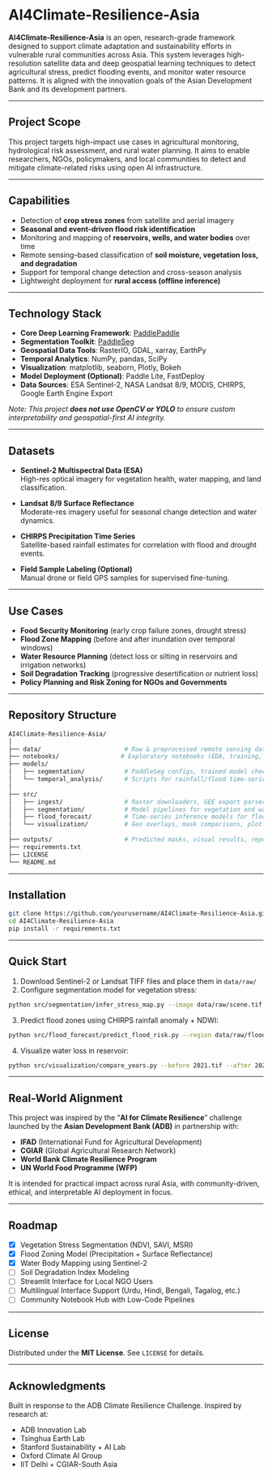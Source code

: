 # AI4Climate-Resilience-Asia

**AI4Climate-Resilience-Asia** is an open, research-grade framework designed to support climate adaptation and sustainability efforts in vulnerable rural communities across Asia. This system leverages high-resolution satellite data and deep geospatial learning techniques to detect agricultural stress, predict flooding events, and monitor water resource patterns. It is aligned with the innovation goals of the Asian Development Bank and its development partners.

---

## Project Scope

This project targets high-impact use cases in agricultural monitoring, hydrological risk assessment, and rural water planning. It aims to enable researchers, NGOs, policymakers, and local communities to detect and mitigate climate-related risks using open AI infrastructure.

---

## Capabilities

- Detection of **crop stress zones** from satellite and aerial imagery  
- **Seasonal and event-driven flood risk identification**  
- Monitoring and mapping of **reservoirs, wells, and water bodies** over time  
- Remote sensing–based classification of **soil moisture, vegetation loss, and degradation**  
- Support for temporal change detection and cross-season analysis  
- Lightweight deployment for **rural access (offline inference)**  

---

## Technology Stack

- **Core Deep Learning Framework**: [PaddlePaddle](https://github.com/PaddlePaddle/Paddle)  
- **Segmentation Toolkit**: [PaddleSeg](https://github.com/PaddlePaddle/PaddleSeg)  
- **Geospatial Data Tools**: RasterIO, GDAL, xarray, EarthPy  
- **Temporal Analytics**: NumPy, pandas, SciPy  
- **Visualization**: matplotlib, seaborn, Plotly, Bokeh  
- **Model Deployment (Optional)**: Paddle Lite, FastDeploy  
- **Data Sources**: ESA Sentinel-2, NASA Landsat 8/9, MODIS, CHIRPS, Google Earth Engine Export

*Note: This project **does not use OpenCV or YOLO** to ensure custom interpretability and geospatial-first AI integrity.*

---

## Datasets

- **Sentinel-2 Multispectral Data (ESA)**  
  High-res optical imagery for vegetation health, water mapping, and land classification.

- **Landsat 8/9 Surface Reflectance**  
  Moderate-res imagery useful for seasonal change detection and water dynamics.

- **CHIRPS Precipitation Time Series**  
  Satellite-based rainfall estimates for correlation with flood and drought events.

- **Field Sample Labeling (Optional)**  
  Manual drone or field GPS samples for supervised fine-tuning.

---

## Use Cases

- **Food Security Monitoring** (early crop failure zones, drought stress)  
- **Flood Zone Mapping** (before and after inundation over temporal windows)  
- **Water Resource Planning** (detect loss or silting in reservoirs and irrigation networks)  
- **Soil Degradation Tracking** (progressive desertification or nutrient loss)  
- **Policy Planning and Risk Zoning for NGOs and Governments**

---

## Repository Structure

```bash
AI4Climate-Resilience-Asia/
│
├── data/                       # Raw & preprocessed remote sensing data (TIFF, HDF, CSV)
├── notebooks/                 # Exploratory notebooks (EDA, training, validation)
├── models/
│   ├── segmentation/           # PaddleSeg configs, trained model checkpoints
│   └── temporal_analysis/      # Scripts for rainfall/flood time-series models
│
├── src/
│   ├── ingest/                 # Raster downloaders, GEE export parsers, data loaders
│   ├── segmentation/           # Model pipelines for vegetation and water detection
│   ├── flood_forecast/         # Time-series inference models for flooding alerts
│   └── visualization/          # Geo overlays, mask comparisons, plot generators
│
├── outputs/                    # Predicted masks, visual results, reports
├── requirements.txt
├── LICENSE
└── README.md
````

---

## Installation

```bash
git clone https://github.com/yourusername/AI4Climate-Resilience-Asia.git
cd AI4Climate-Resilience-Asia
pip install -r requirements.txt
```

---

## Quick Start

1. Download Sentinel-2 or Landsat TIFF files and place them in `data/raw/`
2. Configure segmentation model for vegetation stress:

```bash
python src/segmentation/infer_stress_map.py --image data/raw/scene.tif
```

3. Predict flood zones using CHIRPS rainfall anomaly + NDWI:

```bash
python src/flood_forecast/predict_flood_risk.py --region data/raw/flood_area_2023.tif
```

4. Visualize water loss in reservoir:

```bash
python src/visualization/compare_years.py --before 2021.tif --after 2024.tif
```

---

## Real-World Alignment

This project was inspired by the “**AI for Climate Resilience**” challenge launched by the **Asian Development Bank (ADB)** in partnership with:

* **IFAD** (International Fund for Agricultural Development)
* **CGIAR** (Global Agricultural Research Network)
* **World Bank Climate Resilience Program**
* **UN World Food Programme (WFP)**

It is intended for practical impact across rural Asia, with community-driven, ethical, and interpretable AI deployment in focus.

---

## Roadmap

* [x] Vegetation Stress Segmentation (NDVI, SAVI, MSRI)
* [x] Flood Zoning Model (Precipitation + Surface Reflectance)
* [x] Water Body Mapping using Sentinel-2
* [ ] Soil Degradation Index Modeling
* [ ] Streamlit Interface for Local NGO Users
* [ ] Multilingual Interface Support (Urdu, Hindi, Bengali, Tagalog, etc.)
* [ ] Community Notebook Hub with Low-Code Pipelines

---

## License

Distributed under the **MIT License**. See `LICENSE` for details.

---

## Acknowledgments

Built in response to the ADB Climate Resilience Challenge. Inspired by research at:

* ADB Innovation Lab
* Tsinghua Earth Lab
* Stanford Sustainability + AI Lab
* Oxford Climate AI Group
* IIT Delhi + CGIAR-South Asia

